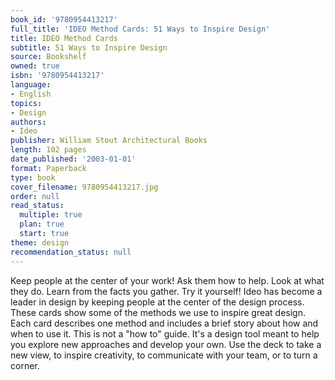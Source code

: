 ```yaml
---
book_id: '9780954413217'
full_title: 'IDEO Method Cards: 51 Ways to Inspire Design'
title: IDEO Method Cards
subtitle: 51 Ways to Inspire Design
source: Bookshelf
owned: true
isbn: '9780954413217'
language:
- English
topics:
- Design
authors:
- Ideo
publisher: William Stout Architectural Books
length: 102 pages
date_published: '2003-01-01'
format: Paperback
type: book
cover_filename: 9780954413217.jpg
order: null
read_status:
  multiple: true
  plan: true
  start: true
theme: design
recommendation_status: null
---
```

Keep people at the center of your work! Ask them how to help. Look at what they do. Learn from the facts you gather. Try it yourself! Ideo has become a leader in design by keeping people at the center of the design process. These cards show some of the methods we use to inspire great design. Each card describes one method and includes a brief story about how and when to use it. This is not a "how to" guide. It's a design tool meant to help you explore new approaches and develop your own. Use the deck to take a new view, to inspire creativity, to communicate with your team, or to turn a corner.
